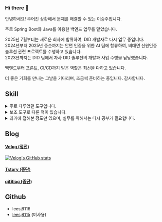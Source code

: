 ### Hi there 👋
안녕하세요! 주어진 상황에서 문제를 해결할 수 있는 이승주입니다.  

주로 Spring Boot와 Java를 이용한 백엔드 업무를 맡았습니다.

2025년 7월부터는 새로운 회사에 합류하여, DID 개발자로 다시 업무 중입니다.  
2024년부터 2025년 중순까지는 안면 인증을 위한 AI 팀에 합류하여,  비대면 신원인증 솔루션 관련 프로젝트를 수행하고 있습니다.  
2023년까지는 DID 팀에서 자사 DID 솔루션의 개발과 사업 수행을 담당했습니다.

백엔드부터 프론트, CI/CD까지 맡은 역할은 최선을 다하고 있습니다.

더 좋은 기회를 만나는 그날을 기다리며, 조금씩 준비하는 중입니다.
감사합니다.

## Skill
<details>
  <summary>
    주로 다루었던 도구입니다.
  </summary>
  Java, Spring Boot (with JPA, Mybatis)
</details>

<details>
  <summary>
    보조 도구로 다룬 적이 있습니다.
  </summary>
  Typescript, React (with react-Query), SQL&DB(MariaDB, PostgreSQL)
</details>

<details>
  <summary>
    과거에 접해본 정도만 있으며, 실무를 위해서는 다시 공부가 필요합니다.
  </summary>
  C++, MFC, C#, WPF, Android, OpenCV(영상처리), Kotlin, 머신러닝(Python, Tensorflow, Pytorch)
</details>

## Blog
#### [Velog (정전)](https://velog.io/@leesj8116)
[![Velog's GitHub stats](https://velog-readme-stats.vercel.app/api?name=leesj8116)](https://velog.io/@leesj8116)  

#### [Tstory (중단)](https://solu8115.tistory.com/)
#### [gitBlog (중단)](https://leesj8116.github.io/)

## Github
- leesj8116
- [leesj8115](https://github.com/leesj8115) (미사용)

<!--
**leesj8116/leesj8116** is a ✨ _special_ ✨ repository because its `README.md` (this file) appears on your GitHub profile.

Here are some ideas to get you started:

- 🔭 I’m currently working on ...
- 🌱 I’m currently learning ...
- 👯 I’m looking to collaborate on ...
- 🤔 I’m looking for help with ...
- 💬 Ask me about ...
- 📫 How to reach me: ...
- 😄 Pronouns: ...
- ⚡ Fun fact: ...
-->
